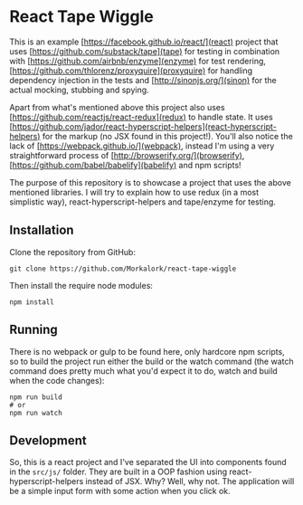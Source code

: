 # React Tape Wiggle

This is an example [https://facebook.github.io/react/](react) project that uses [https://github.com/substack/tape](tape) for testing in combination with [https://github.com/airbnb/enzyme](enzyme) for test rendering, [https://github.com/thlorenz/proxyquire](proxyquire) for handling dependency injection in the tests and [http://sinonjs.org/](sinon) for the actual mocking, stubbing and spying.

Apart from what's mentioned above this project also uses [https://github.com/reactjs/react-redux](redux) to handle state. It uses [https://github.com/jador/react-hyperscript-helpers](react-hyperscript-helpers) for the markup (no JSX found in this project!). You'll also notice the lack of [https://webpack.github.io/](webpack), instead I'm using a very straightforward process of [http://browserify.org/](browserify), [https://github.com/babel/babelify](babelify) and npm scripts!

The purpose of this repository is to showcase a project that uses the above mentioned libraries. I will try to explain how to use redux (in a most simplistic way), react-hyperscript-helpers and tape/enzyme for testing.

## Installation

Clone the repository from GitHub:

```
git clone https://github.com/Morkalork/react-tape-wiggle
```

Then install the require node modules:
```
npm install
```

## Running

There is no webpack or gulp to be found here, only hardcore npm scripts, so to build the project run either the build or the watch command (the watch command does pretty much what you'd expect it to do, watch and build when the code changes):

```
npm run build
# or
npm run watch
```

## Development

So, this is a react project and I've separated the UI into components found in the `src/js/` folder. They are built in a OOP fashion using react-hyperscript-helpers instead of JSX. Why? Well, why not.
The application will be a simple input form with some action when you click ok.